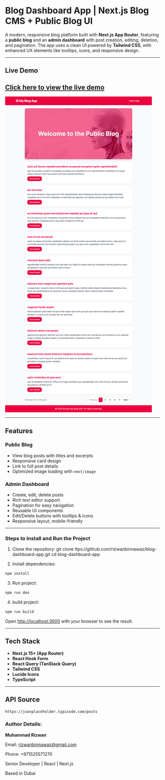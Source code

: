 # Blog Dashboard App | Next.js Blog CMS + Public Blog UI

A modern, responsive blog platform built with **Next.js App Router**, featuring a **public blog** and an **admin dashboard** with post creation, editing, deletion, and pagination. The app uses a clean UI powered by **Tailwind CSS**, with enhanced UX elements like tooltips, icons, and responsive design.

---

## Live Demo

[Click here to view the live demo](https://blog-dashboard-app.vercel.app/)
---

![Banner](./public/demo.jpg)

---

## Features

### Public Blog
- View blog posts with titles and excerpts
- Responsive card design
- Link to full post details
- Optimized image loading with `next/image`

### Admin Dashboard
- Create, edit, delete posts
- Rich text editor support
- Pagination for easy navigation
- Reusable UI components
- Edit/Delete buttons with tooltips & icons
- Responsive layout, mobile-friendly

---



### Steps to Install and Run the Project

1. Clone the repository:
git clone ttps://github.com/rizwanbinnawaz/blog-dashboard-app.git
cd blog-dashboard-app

2. Install dependencies:
```bash
npm install
```

3. Run project:
```bash
npm run dev
```

4. build project:
```bash
npm run build
```

Open [http://localhost:3000](http://localhost:3000) with your browser to see the result.


---

## Tech Stack

- **Next.js 15+ (App Router)**
- **React Hook Form**
- **React Query (TanStack Query)**
- **Tailwind CSS**
- **Lucide Icons**
- **TypeScript**

---



## API Source
```bash
https://jsonplaceholder.typicode.com/posts
```


### Author Details:

**Muhammad Rizwan** 

Email: rizwanbinnawaz@gmail.com

Phone: +971525571270

Senior Developer | React | Next.js  

Based in Dubai
